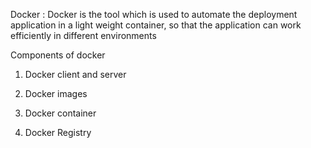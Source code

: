 Docker : Docker is the tool which is used to automate the deployment application in a light weight container, so that the application can work efficiently in different environments 

Components of docker 

1) Docker client and server

2) Docker images

3) Docker container

4) Docker Registry

   
